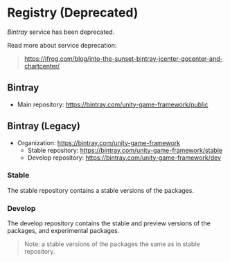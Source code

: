 # Registry (Deprecated)

_Bintray_ service has been deprecated.

Read more about service deprecation:

> https://jfrog.com/blog/into-the-sunset-bintray-jcenter-gocenter-and-chartcenter/

## Bintray

- Main repository: https://bintray.com/unity-game-framework/public

## Bintray (Legacy)

- Organization: https://bintray.com/unity-game-framework
  - Stable repository: https://bintray.com/unity-game-framework/stable
  - Develop repository: https://bintray.com/unity-game-framework/dev

### Stable

The stable repository contains a stable versions of the packages.

### Develop

The develop repository contains the stable and preview versions of the packages, and experimental packages.

> Note: a stable versions of the packages the same as in stable repository.
